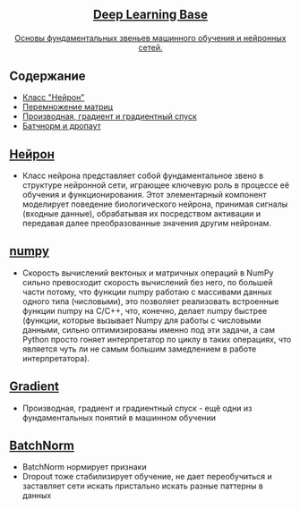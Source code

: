 <!-- markdownlint-disable first-line-h1 -->
<!-- markdownlint-disable html -->
<!-- markdownlint-disable no-duplicate-header -->

<h2>
<p align="center">
  <a href="">Deep Learning Base</a>
</p>
</h2>

<p align="center">
<a href="">Основы фундаментальных звеньев машинного обучения и нейронных сетей.</a>       
</p>

## Содержание
- [Класс "Нейрон"](#Нейрон)
- [Перемножение матриц](#numpy)
- [Производная, градиент и градиентный спуск](#Gradient)
- [Батчнорм и дропаут](#BatchNorm)

## [Нейрон](https://github.com/DEDMOPO3PEAHIMATOP/Deep-Learning/blob/main/Base/%D0%A1lassNeuron.ipynb)
- Класс нейрона представляет собой фундаментальное звено в структуре нейронной сети,
  играющее ключевую роль в процессе её обучения и функционирования. Этот элементарный
  компонент моделирует поведение биологического нейрона, принимая сигналы (входные данные),
  обрабатывая их посредством активации и передавая далее преобразованные значения другим
  нейронам.

## [numpy](https://github.com/DEDMOPO3PEAHIMATOP/Deep-Learning/blob/main/Base/numpy.ipynb)
- Скорость вычислений вектоных и матричных операций в NumPy сильно превосходит скорость вычислений без него,
  по большей части потому, что функции numpy работаю с массивами данных одного типа (числовыми), это
  позволяет реализовать встроенные функции numpy на C/C++, что, конечно, делает numpy быстрее (функции,
  которые вызывает Numpy для работы с числовыми данными, сильно оптимизированы именно под эти задачи, а сам
  Python просто гоняет интерпретатор по циклу в таких операциях, что является чуть ли не самым большим замедлением в работе интерпретатора).

## [Gradient](https://github.com/DEDMOPO3PEAHIMATOP/Deep-Learning/blob/main/Base/Gradient.ipynb)
- Производная, градиент и градиентный спуск - ещё одни из фундаментальных понятий в машинном обучении
  
## [BatchNorm](https://github.com/DEDMOPO3PEAHIMATOP/Deep-Learning/blob/main/Base/BatchNorm%26Dropout.ipynb)
- BatchNorm нормирует признаки
- Dropout тоже стабилизирует обучение, не дает переобучиться и заставляет сети искать пристально искать разные паттерны в данных
